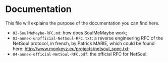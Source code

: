 # Documentation

This file will explains the purpose of the documentation you can find here.

* `02-SoulMeMaybe-RFC.md`: how does SoulMeMaybe work;
* `03-annex-unofficial-NetSoul-RFC.txt`: a reverse engineering RFC of the
  NetSoul protocol, in french, by Patrick MARIE, which could be found here:
  http://www.monkeyz.eu/projects/netsoul_spec.txt;
* `04-annex-official-NetSoul-RFC.pdf`: the official RFC for NetSoul.
